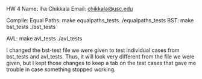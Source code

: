 HW 4
Name: Iha Chikkala Email: chikkala@usc.edu

Compile:
Equal Paths: make equalpaths_tests
             ./equalpaths_tests
BST: make bst_tests
     ./bst_tests

AVL: make avl_tests
     ./avl_tests

I changed the bst-test file we were given to test individual cases from bst_tests and avl_tests.
Thus, it will look very different from the file we were given, but I kept those changes 
to keep a tab on the test cases that gave me trouble in case something stopped working.